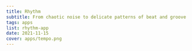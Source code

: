 ```yaml
---
title: Rhythm
subtitle: From chaotic noise to delicate patterns of beat and groove
tags: apps
list: rhythm-app
date: 2021-11-15
cover: apps/tempo.png
---
```



